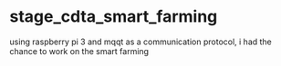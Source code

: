 # stage_cdta_smart_farming
using raspberry pi 3 and mqqt as a communication protocol, i had the chance to work on the smart farming 
